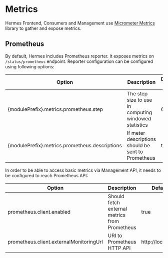 # Metrics

Hermes Frontend, Consumers and Management use [Micrometer Metrics](https://github.com/micrometer-metrics/micrometer) library to gather
and expose metrics.

## Prometheus
By default, Hermes includes Prometheus reporter. It exposes metrics on `/status/prometheus` endpoint. 
Reporter configuration can be configured using following options:

Option                                         | Description                                           | Default value
---------------------------------------------- |-------------------------------------------------------| -------------
{modulePrefix}.metrics.prometheus.step         | The step size to use in computing windowed statistics | 60s
{modulePrefix}.metrics.prometheus.descriptions | If meter descriptions should be sent to Prometheus    | true

In order to be able to access basic metrics via Management API, it needs to be configured to reach Prometheus API:

Option                                    | Description                                   | Default value
------------------------------------------|-----------------------------------------------| -------------
prometheus.client.enabled                 | Should fetch external metrics from Prometheus | true
prometheus.client.externalMonitoringUrl   | URI to Prometheus HTTP API                    | http://localhost:18090
